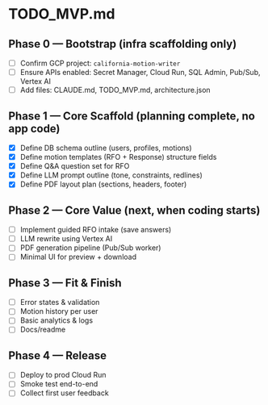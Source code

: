 # TODO_MVP.md

## Phase 0 — Bootstrap (infra scaffolding only)
- [ ] Confirm GCP project: `california-motion-writer`
- [ ] Ensure APIs enabled: Secret Manager, Cloud Run, SQL Admin, Pub/Sub, Vertex AI
- [ ] Add files: CLAUDE.md, TODO_MVP.md, architecture.json

## Phase 1 — Core Scaffold (planning complete, no app code)
- [x] Define DB schema outline (users, profiles, motions)
- [x] Define motion templates (RFO + Response) structure fields
- [x] Define Q&A question set for RFO
- [x] Define LLM prompt outline (tone, constraints, redlines)
- [x] Define PDF layout plan (sections, headers, footer)

## Phase 2 — Core Value (next, when coding starts)
- [ ] Implement guided RFO intake (save answers)
- [ ] LLM rewrite using Vertex AI
- [ ] PDF generation pipeline (Pub/Sub worker)
- [ ] Minimal UI for preview + download

## Phase 3 — Fit & Finish
- [ ] Error states & validation
- [ ] Motion history per user
- [ ] Basic analytics & logs
- [ ] Docs/readme

## Phase 4 — Release
- [ ] Deploy to prod Cloud Run
- [ ] Smoke test end-to-end
- [ ] Collect first user feedback